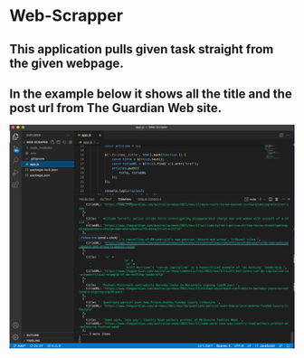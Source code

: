 # Web-Scrapper

## This application pulls given task straight from the given webpage.

## In the example below it shows all the title and the post url from The Guardian Web site. 

<img src="shot/0.png" alt="Screenshot">